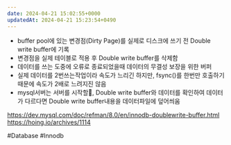```yaml
---
date: 2024-04-21 15:02:55+0000
updatedAt: 2024-04-21 15:23:54+0490
---
```

- buffer pool에 있는 변경점(Dirty Page)를 실제로 디스크에 쓰기 전 Double write buffer에 기록
- 변경점을 실제 테이블로 적용 후 Double write buffer를 삭제함
- 데이터를 쓰는 도중에 오류로 종료되었을때 데이터의 무결성 보장을 위한 버퍼
- 실제 데이터를 2번쓰는작업이라 속도가 느리긴 하지만, fsync()를 한번만 호출하기 때문에 속도가 2배로 느려지진 않음
- mysql서버는 서버를 시작할, Double write buffer와 데이터를 확인하여 데이터가 다르다면 Double write buffer내용을 데이터파일에 덮어씌움

https://dev.mysql.com/doc/refman/8.0/en/innodb-doublewrite-buffer.html
https://hoing.io/archives/1114

#Database 
#Innodb 